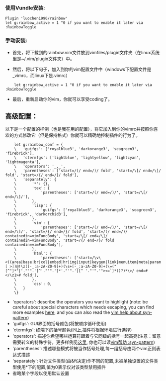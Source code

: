 ### 使用Vundle安装:

    Plugin 'luochen1990/rainbow'
    let g:rainbow_active = 1 "0 if you want to enable it later via :RainbowToggle

### 手动安装:

* 首先，将下载到的rainbow.vim文件放到vimfiles/plugin文件夹（在linux系统里是~/.vim/plugin文件夹）中。

* 然后，将以下句子，加入到你的vim配置文件中（windows下配置文件是_vimrc，而linux下是.vimrc） 
```
    let g:rainbow_active = 1 "0 if you want to enable it later via :RainbowToggle
```
* 最后，重新启动你的vim，你就可以享受coding了。

## 高级配置：

以下是一个配置的样例（也是我在用的配置），将它加入到你的vimrc并按照你喜欢的方式修改它（但是保持格式）你就可以精确地控制插件的行为了。

        let g:rainbow_conf = {
        \   'guifgs': ['royalblue3', 'darkorange3', 'seagreen3', 'firebrick'],
        \   'ctermfgs': ['lightblue', 'lightyellow', 'lightcyan', 'lightmagenta'],
        \   'operators': '_,_',
        \   'parentheses': ['start=/(/ end=/)/ fold', 'start=/\[/ end=/\]/ fold', 'start=/{/ end=/}/ fold'],
        \   'separately': {
        \       '*': {},
        \       'tex': {
        \           'parentheses': ['start=/(/ end=/)/', 'start=/\[/ end=/\]/'],
        \       },
        \       'lisp': {
        \           'guifgs': ['royalblue3', 'darkorange3', 'seagreen3', 'firebrick', 'darkorchid3'],
        \       },
        \       'vim': {
        \           'parentheses': ['start=/(/ end=/)/', 'start=/\[/ end=/\]/', 'start=/{/ end=/}/ fold', 'start=/(/ end=/)/ containedin=vimFuncBody', 'start=/\[/ end=/\]/ containedin=vimFuncBody', 'start=/{/ end=/}/ fold containedin=vimFuncBody'],
        \       },
        \       'html': {
        \           'parentheses': ['start=/\v\<((area|base|br|col|embed|hr|img|input|keygen|link|menuitem|meta|param|source|track|wbr)[ >])@!\z([-_:a-zA-Z0-9]+)(\s+[-_:a-zA-Z0-9]+(\=("[^"]*"|'."'".'[^'."'".']*'."'".'|[^ '."'".'"><=`]*))?)*\>/ end=#</\z1># fold'],
        \       },
        \       'css': 0,
        \   }
        \}

* 'operators': describe the operators you want to highlight (note: be careful about special characters which needs escaping, you can find more examples [here][0], and you can also read the [vim help about syn-pattern][1])
* 'guifgs': GUI界面的括号颜色(将按顺序循环使用)
* 'ctermfgs': 终端下的括号颜色(同上,插件将根据环境进行选择)
* 'operators': 描述你希望哪些运算符跟着与它同级的括号一起高亮(注意：留意需要转义的特殊字符，更多样例见[这里][0], 你也可以读[vim帮助 :syn-pattern][1])
* 'parentheses': 描述哪些模式将被当作括号处理,每一组括号由两个vim正则表达式描述
* 'separately': 针对文件类型(由&ft决定)作不同的配置,未被单独设置的文件类型使用*下的配置,值为0表示仅对该类型禁用插件
* 省略某个字段以使用默认设置

[0]: https://github.com/luochen1990/rainbow/issues/3
[1]: http://vimdoc.sourceforge.net/htmldoc/syntax.html#:syn-pattern